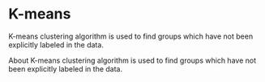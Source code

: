 # K-means
K-means clustering algorithm is used to find groups which have not been explicitly labeled in the data.

About
K-means clustering algorithm is used to find groups which have not been explicitly labeled in the data.
